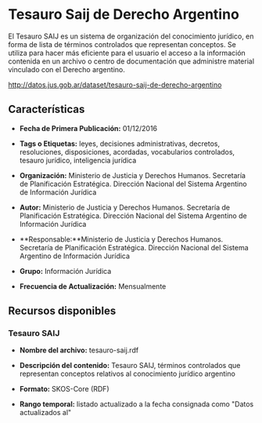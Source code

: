 Tesauro Saij de Derecho Argentino
===========================================================

El Tesauro SAIJ es un sistema de organización del conocimiento jurídico, en forma de lista de términos controlados que representan conceptos. Se utiliza para hacer más eficiente para el usuario el acceso a la información contenida en un archivo o centro de documentación que administre material vinculado con el Derecho argentino.

http://datos.jus.gob.ar/dataset/tesauro-saij-de-derecho-argentino

Características
---------------
- **Fecha de Primera Publicación:** 01/12/2016 

- **Tags o Etiquetas:** leyes, decisiones administrativas, decretos, resoluciones, disposiciones, acordadas, vocabularios controlados, tesauro jurídico, inteligencia jurídica

- **Organización:** Ministerio de Justicia y Derechos Humanos. Secretaría de Planificación Estratégica. Dirección Nacional del Sistema Argentino de Información Jurídica


- **Autor:** Ministerio de Justicia y Derechos Humanos. Secretaría de Planificación Estratégica. Dirección Nacional del Sistema Argentino de Información Jurídica

- **Responsable:**Ministerio de Justicia y Derechos Humanos. Secretaría de Planificación Estratégica. Dirección Nacional del Sistema Argentino de Información Jurídica

- **Grupo:** Información Jurídica

- **Frecuencia de Actualización:** Mensualmente

Recursos disponibles
--------------------

### Tesauro SAIJ

- **Nombre del archivo:** tesauro-saij.rdf

- **Descripción del contenido:** Tesauro SAIJ, términos controlados que representan conceptos relativos al conocimiento jurídico argentino

- **Formato:** SKOS-Core (RDF)


- **Rango temporal:** listado actualizado a la fecha consignada como "Datos actualizados al"

